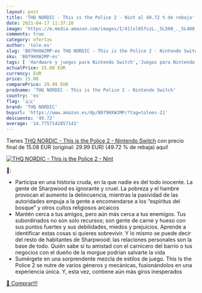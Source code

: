```yaml
---
layout: post
title: 'THQ NORDIC - This is the Police 2 - Nint al 49.72 % de rebaja'
date: 2021-04-17 11:37:20
image: 'https://m.media-amazon.com/images/I/41lxl05fszL._SL500_._SL400_.jpg'
comments: true
category: ofertas
author: 'tole.es'
slug: 'B079HXWJMP-es THQ NORDIC - This is the Police 2 - Nintendo Switch'
sku: 'B079HXWJMP-es'
tags: [ 'Hardware y juegos para Nintendo Switch','Juegos para Nintendo Switch','Videojuegos','nintendo','thq nordic', ]
actualPrice: 15.08 EUR
currency: EUR
price: 15.08
comparePrice: 29.99 EUR
prodname: 'THQ NORDIC - This is the Police 2 - Nintendo Switch'
country: 'es'
flag: '🇪🇸'
brand: 'THQ NORDIC'
buyurl: 'https://www.amazon.es/dp/B079HXWJMP/?tag=tolees-21'
descuento: '49.72'
average: '14.7757142857143'
---
```


Tienes [THQ NORDIC - This is the Police 2 - Nintendo Switch](https://www.amazon.es/dp/B079HXWJMP/?tag=tolees-21) con precio final de  15.08 EUR (original: 29.99 EUR) (49.72 %  de rebaja) aqui!

[![THQ NORDIC - This is the Police 2 - Nint](https://m.media-amazon.com/images/I/41lxl05fszL._SL500_._SL400_.jpg)](https://www.amazon.es/dp/B079HXWJMP/?tag=tolees-21)

🔎:

- Participa en una historia cruda, en la que nadie es del todo inocente. La gente de Sharpwood es ignorante y cruel. La pobreza y el hambre provocan el aumento la delincuencia, mientras la pasividad de las autoridades empuja a la gente a encomendarse a los “espíritus del bosque” y otros cultos religiosos arcaicos
- Mantén cerca a tus amigos, pero aún más cerca a tus enemigos. Tus subordinados no son solo recursos; son gente de carne y hueso con sus puntos fuertes y sus debilidades, miedos y prejuicios. Aprende a identificar estas cosas si quieres sobrevivir. Y lo mismo se puede decir del resto de habitantes de Sharpwood: las relaciones personales son la base de todo. Quién sabe si tu amistad con el carnicero del barrio o tus negocios con el dueño de la morgue podrían salvarte la vida
- Sumérgete en una sorprendente mezcla de estilos de juego. This Is the Police 2 se nutre de varios géneros y mecánicas, fusionándolos en una experiencia única. Y, esta vez, contiene aún más giros inesperados

[🛒 Comprar!!!](https://www.amazon.es/dp/B079HXWJMP/?tag=tolees-21)
